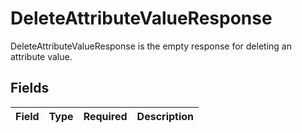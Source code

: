 # DeleteAttributeValueResponse

DeleteAttributeValueResponse is the empty response for deleting an attribute value.


## Fields

| Field       | Type        | Required    | Description |
| ----------- | ----------- | ----------- | ----------- |
